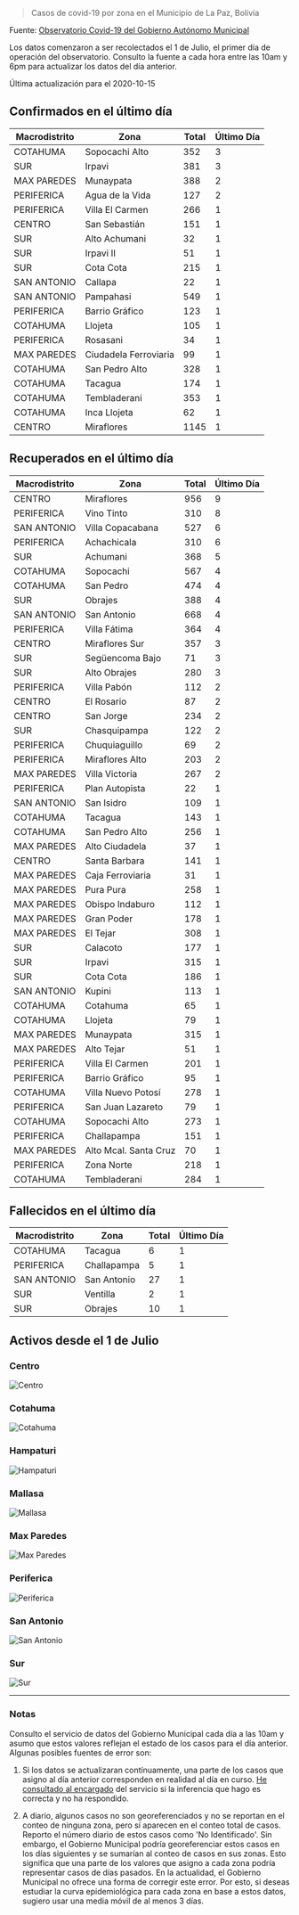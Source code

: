 > Casos de covid-19 por zona en el Municipio de La Paz, Bolivia

Fuente: [Observatorio Covid-19 del Gobierno Autónomo Municipal](http://observatoriocovid19.lapaz.bo/observatorio/index.php/datos-abiertos-covid)

Los datos comenzaron a ser recolectados el 1 de Julio, el primer día de operación del observatorio. Consulto la fuente a cada hora entre las 10am y 6pm para actualizar los datos del día anterior.

Última actualización para el 2020-10-15

## Confirmados en el último día

| Macrodistrito   | Zona                  |   Total |   Último Día |
|-----------------|-----------------------|---------|--------------|
| COTAHUMA        | Sopocachi Alto        |     352 |            3 |
| SUR             | Irpavi                |     381 |            3 |
| MAX PAREDES     | Munaypata             |     388 |            2 |
| PERIFERICA      | Agua de la Vida       |     127 |            2 |
| PERIFERICA      | Villa El Carmen       |     266 |            1 |
| CENTRO          | San Sebastián         |     151 |            1 |
| SUR             | Alto Achumani         |      32 |            1 |
| SUR             | Irpavi II             |      51 |            1 |
| SUR             | Cota Cota             |     215 |            1 |
| SAN ANTONIO     | Callapa               |      22 |            1 |
| SAN ANTONIO     | Pampahasi             |     549 |            1 |
| PERIFERICA      | Barrio Gráfico        |     123 |            1 |
| COTAHUMA        | Llojeta               |     105 |            1 |
| PERIFERICA      | Rosasani              |      34 |            1 |
| MAX PAREDES     | Ciudadela Ferroviaria |      99 |            1 |
| COTAHUMA        | San Pedro Alto        |     328 |            1 |
| COTAHUMA        | Tacagua               |     174 |            1 |
| COTAHUMA        | Tembladerani          |     353 |            1 |
| COTAHUMA        | Inca Llojeta          |      62 |            1 |
| CENTRO          | Miraflores            |    1145 |            1 |

## Recuperados en el último día

| Macrodistrito   | Zona                  |   Total |   Último Día |
|-----------------|-----------------------|---------|--------------|
| CENTRO          | Miraflores            |     956 |            9 |
| PERIFERICA      | Vino Tinto            |     310 |            8 |
| SAN ANTONIO     | Villa Copacabana      |     527 |            6 |
| PERIFERICA      | Achachicala           |     310 |            6 |
| SUR             | Achumani              |     368 |            5 |
| COTAHUMA        | Sopocachi             |     567 |            4 |
| COTAHUMA        | San Pedro             |     474 |            4 |
| SUR             | Obrajes               |     388 |            4 |
| SAN ANTONIO     | San Antonio           |     668 |            4 |
| PERIFERICA      | Villa Fátima          |     364 |            4 |
| CENTRO          | Miraflores Sur        |     357 |            3 |
| SUR             | Següencoma Bajo       |      71 |            3 |
| SUR             | Alto Obrajes          |     280 |            3 |
| PERIFERICA      | Villa Pabón           |     112 |            2 |
| CENTRO          | El Rosario            |      87 |            2 |
| CENTRO          | San Jorge             |     234 |            2 |
| SUR             | Chasquipampa          |     122 |            2 |
| PERIFERICA      | Chuquiaguillo         |      69 |            2 |
| PERIFERICA      | Miraflores Alto       |     203 |            2 |
| MAX PAREDES     | Villa Victoria        |     267 |            2 |
| PERIFERICA      | Plan Autopista        |      22 |            1 |
| SAN ANTONIO     | San Isidro            |     109 |            1 |
| COTAHUMA        | Tacagua               |     143 |            1 |
| COTAHUMA        | San Pedro Alto        |     256 |            1 |
| MAX PAREDES     | Alto Ciudadela        |      37 |            1 |
| CENTRO          | Santa Barbara         |     141 |            1 |
| MAX PAREDES     | Caja Ferroviaria      |      31 |            1 |
| MAX PAREDES     | Pura Pura             |     258 |            1 |
| MAX PAREDES     | Obispo Indaburo       |     112 |            1 |
| MAX PAREDES     | Gran Poder            |     178 |            1 |
| MAX PAREDES     | El Tejar              |     308 |            1 |
| SUR             | Calacoto              |     177 |            1 |
| SUR             | Irpavi                |     315 |            1 |
| SUR             | Cota Cota             |     186 |            1 |
| SAN ANTONIO     | Kupini                |     113 |            1 |
| COTAHUMA        | Cotahuma              |      65 |            1 |
| COTAHUMA        | Llojeta               |      79 |            1 |
| MAX PAREDES     | Munaypata             |     315 |            1 |
| MAX PAREDES     | Alto Tejar            |      51 |            1 |
| PERIFERICA      | Villa El Carmen       |     201 |            1 |
| PERIFERICA      | Barrio Gráfico        |      95 |            1 |
| COTAHUMA        | Villa Nuevo Potosí    |     278 |            1 |
| PERIFERICA      | San Juan Lazareto     |      79 |            1 |
| COTAHUMA        | Sopocachi Alto        |     273 |            1 |
| PERIFERICA      | Challapampa           |     151 |            1 |
| MAX PAREDES     | Alto Mcal. Santa Cruz |      70 |            1 |
| PERIFERICA      | Zona Norte            |     218 |            1 |
| COTAHUMA        | Tembladerani          |     284 |            1 |

## Fallecidos en el último día

| Macrodistrito   | Zona        |   Total |   Último Día |
|-----------------|-------------|---------|--------------|
| COTAHUMA        | Tacagua     |       6 |            1 |
| PERIFERICA      | Challapampa |       5 |            1 |
| SAN ANTONIO     | San Antonio |      27 |            1 |
| SUR             | Ventilla    |       2 |            1 |
| SUR             | Obrajes     |      10 |            1 |

## Activos desde el 1 de Julio

### Centro

![Centro](plots/activos_centro.png)

### Cotahuma

![Cotahuma](plots/activos_cotahuma.png)

### Hampaturi

![Hampaturi](plots/activos_hampaturi.png)

### Mallasa

![Mallasa](plots/activos_mallasa.png)

### Max Paredes

![Max Paredes](plots/activos_max_paredes.png)

### Periferica

![Periferica](plots/activos_periferica.png)

### San Antonio

![San Antonio](plots/activos_san_antonio.png)

### Sur

![Sur](plots/activos_sur.png)

---

### Notas

Consulto el servicio de datos del Gobierno Municipal cada día a las 10am y asumo que estos valores reflejan el estado de los casos para el día anterior. Algunas posibles fuentes de error son:

1. Si los datos se actualizaran contínuamente, una parte de los casos que asigno al día anterior corresponden en realidad al día en curso. [He consultado al encargado](https://twitter.com/mauforonda/status/1278727234765959168) del servicio si la inferencia que hago es correcta y no ha respondido.

2. A diario, algunos casos no son georeferenciados y no se reportan en el conteo de ninguna zona, pero sí aparecen en el conteo total de casos. Reporto el número diario de estos casos como 'No Identificado'.  Sin embargo, el Gobierno Municipal podría georeferenciar estos casos en los días siguientes y se sumarían al conteo de casos en sus zonas. Esto significa que una parte de los valores que asigno a cada zona podría representar casos de días pasados. En la actualidad, el Gobierno Municipal no ofrece una forma de corregir este error. Por esto, si deseas estudiar la curva epidemiológica para cada zona en base a estos datos, sugiero usar una media móvil de al menos 3 días.